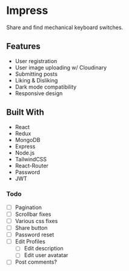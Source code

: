 # Impress

Share and find mechanical keyboard switches.

## Features
- User registration
- User image uploading w/ Cloudinary
- Submitting posts
- Liking & Disliking
- Dark mode compatibility
- Responsive design

## Built With
- React
- Redux
- MongoDB
- Express
- Node.js
- TailwindCSS
- React-Router
- Password
- JWT

### Todo

- [ ] Pagination
- [ ] Scrollbar fixes
- [ ] Various css fixes
- [ ] Share button
- [ ] Password reset
- [ ] Edit Profiles
  - [ ] Edit description
  - [ ] Edit user avatatar
- [ ] Post comments?

